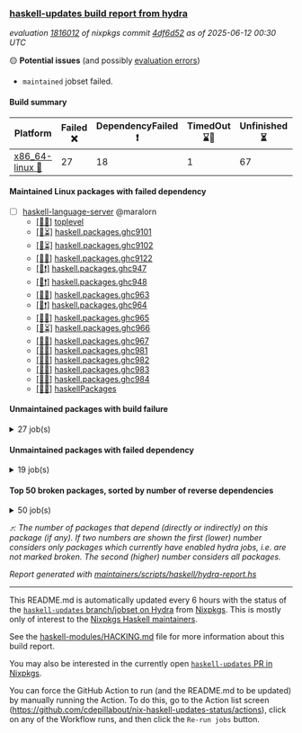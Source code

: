 ### [haskell-updates build report from hydra](https://hydra.nixos.org/jobset/nixpkgs/haskell-updates)
*evaluation [1816012](https://hydra.nixos.org/eval/1816012) of nixpkgs commit [4df6d52](https://github.com/NixOS/nixpkgs/commits/4df6d52d963430a6a33d545bc82553c57fec3f69) as of 2025-06-12 00:30 UTC*

🟡 **Potential issues** (and possibly [evaluation errors](https://hydra.nixos.org/jobset/nixpkgs/haskell-updates))
  * `maintained` jobset failed.

#### Build summary

 | Platform | Failed ❌ | DependencyFailed ❗ | TimedOut ⌛🚫 | Unfinished ⏳ | Success ✅ | 
 | --- | --- | --- | --- | --- | --- | 
 | [x86_64-linux 🐧](https://hydra.nixos.org/eval/1816012?filter=.x86_64-linux) | 27 | 18 | 1 | 67 | 7274 | 
#### Maintained Linux packages with failed dependency
- [ ] [haskell-language-server](https://hydra.nixos.org/eval/1816012?filter=haskell-language-server) @maralorn
  - [[🐧✅]](https://hydra.nixos.org/build/299350482) [toplevel](https://hydra.nixos.org/eval/1816012?filter=haskell-language-server)
  - [[🐧⏳]](https://hydra.nixos.org/build/300115708) [haskell.packages.ghc9101](https://hydra.nixos.org/eval/1816012?filter=haskell.packages.ghc9101.haskell-language-server)
  - [[🐧⏳]](https://hydra.nixos.org/build/300115711) [haskell.packages.ghc9102](https://hydra.nixos.org/eval/1816012?filter=haskell.packages.ghc9102.haskell-language-server)
  - [[🐧✅]](https://hydra.nixos.org/build/299350473) [haskell.packages.ghc9122](https://hydra.nixos.org/eval/1816012?filter=haskell.packages.ghc9122.haskell-language-server)
  - [[🐧❗]](https://hydra.nixos.org/build/299350476) [haskell.packages.ghc947](https://hydra.nixos.org/eval/1816012?filter=haskell.packages.ghc947.haskell-language-server)
  - [[🐧❗]](https://hydra.nixos.org/build/299350474) [haskell.packages.ghc948](https://hydra.nixos.org/eval/1816012?filter=haskell.packages.ghc948.haskell-language-server)
  - [[🐧✅]](https://hydra.nixos.org/build/299350477) [haskell.packages.ghc963](https://hydra.nixos.org/eval/1816012?filter=haskell.packages.ghc963.haskell-language-server)
  - [[🐧❗]](https://hydra.nixos.org/build/299350475) [haskell.packages.ghc964](https://hydra.nixos.org/eval/1816012?filter=haskell.packages.ghc964.haskell-language-server)
  - [[🐧✅]](https://hydra.nixos.org/build/299350479) [haskell.packages.ghc965](https://hydra.nixos.org/eval/1816012?filter=haskell.packages.ghc965.haskell-language-server)
  - [[🐧⏳]](https://hydra.nixos.org/build/299350480) [haskell.packages.ghc966](https://hydra.nixos.org/eval/1816012?filter=haskell.packages.ghc966.haskell-language-server)
  - [[🐧✅]](https://hydra.nixos.org/build/299350478) [haskell.packages.ghc967](https://hydra.nixos.org/eval/1816012?filter=haskell.packages.ghc967.haskell-language-server)
  - [[🐧✅]](https://hydra.nixos.org/build/299350486) [haskell.packages.ghc981](https://hydra.nixos.org/eval/1816012?filter=haskell.packages.ghc981.haskell-language-server)
  - [[🐧✅]](https://hydra.nixos.org/build/299350489) [haskell.packages.ghc982](https://hydra.nixos.org/eval/1816012?filter=haskell.packages.ghc982.haskell-language-server)
  - [[🐧✅]](https://hydra.nixos.org/build/299350498) [haskell.packages.ghc983](https://hydra.nixos.org/eval/1816012?filter=haskell.packages.ghc983.haskell-language-server)
  - [[🐧✅]](https://hydra.nixos.org/build/299350481) [haskell.packages.ghc984](https://hydra.nixos.org/eval/1816012?filter=haskell.packages.ghc984.haskell-language-server)
  - [[🐧✅]](https://hydra.nixos.org/build/299350520) [haskellPackages](https://hydra.nixos.org/eval/1816012?filter=haskellPackages.haskell-language-server)
#### Unmaintained packages with build failure
<details><summary>27 job(s) </summary>

- [ ] [[🐧❌]](https://hydra.nixos.org/build/299137964) [haskellPackages.gi-soup2](https://hydra.nixos.org/eval/1816012?filter=haskellPackages.gi-soup2)  ⤴️ 6 | 17
- [ ] [[🐧❌]](https://hydra.nixos.org/build/299138284) [haskellPackages.gpu-vulkan-middle](https://hydra.nixos.org/eval/1816012?filter=haskellPackages.gpu-vulkan-middle)  ⤴️ 3 | 7
- [ ] [[🐧❌]](https://hydra.nixos.org/build/299142323) [haskellPackages.xml-picklers](https://hydra.nixos.org/eval/1816012?filter=haskellPackages.xml-picklers)  ⤴️ 2 | 9
- [ ] [[🐧❌]](https://hydra.nixos.org/build/299137683) [haskellPackages.fs-api](https://hydra.nixos.org/eval/1816012?filter=haskellPackages.fs-api)  ⤴️ 1 | 1
- [ ] [[🐧❌]](https://hydra.nixos.org/build/299139026) [haskellPackages.jpeg-turbo](https://hydra.nixos.org/eval/1816012?filter=haskellPackages.jpeg-turbo)  ⤴️ 1 | 1
- [ ] [[🐧❌]](https://hydra.nixos.org/build/299350512) [haskellPackages.geomancy-layout](https://hydra.nixos.org/eval/1816012?filter=haskellPackages.geomancy-layout)  ⤴️ 0 | 7
- [ ] [[🐧❌]](https://hydra.nixos.org/build/299140892) [haskellPackages.selda-json](https://hydra.nixos.org/eval/1816012?filter=haskellPackages.selda-json)  ⤴️ 0 | 2
- [ ] [[🐧❌]](https://hydra.nixos.org/build/299138327) [haskellPackages.hash-store](https://hydra.nixos.org/eval/1816012?filter=haskellPackages.hash-store)  ⤴️ 0 | 1
- [ ] [[🐧❌]](https://hydra.nixos.org/build/299139104) [haskellPackages.kmeans](https://hydra.nixos.org/eval/1816012?filter=haskellPackages.kmeans)  ⤴️ 0 | 1
- [ ] [[🐧❌]](https://hydra.nixos.org/build/299186735) [haskellPackages.wire-streams](https://hydra.nixos.org/eval/1816012?filter=haskellPackages.wire-streams)  ⤴️ 0 | 1
- [ ] [[🐧❌]](https://hydra.nixos.org/build/299186680) [haskellPackages.cabal-cargs](https://hydra.nixos.org/eval/1816012?filter=haskellPackages.cabal-cargs) 
- [ ] [[🐧❌]](https://hydra.nixos.org/build/299186683) [haskellPackages.delta-store](https://hydra.nixos.org/eval/1816012?filter=haskellPackages.delta-store) 
- [ ] [[🐧❌]](https://hydra.nixos.org/build/299137822) [haskellPackages.genvalidity-network-uri](https://hydra.nixos.org/eval/1816012?filter=haskellPackages.genvalidity-network-uri) 
- [ ] [[🐧❌]](https://hydra.nixos.org/build/299137903) [haskellPackages.gi-clutter](https://hydra.nixos.org/eval/1816012?filter=haskellPackages.gi-clutter) 
- [ ] [[🐧❌]](https://hydra.nixos.org/build/299137966) [haskellPackages.gitrev-typed](https://hydra.nixos.org/eval/1816012?filter=haskellPackages.gitrev-typed) 
- [ ] [[🐧❌]](https://hydra.nixos.org/build/299138362) [haskellPackages.haskell-halogen-core](https://hydra.nixos.org/eval/1816012?filter=haskellPackages.haskell-halogen-core) 
- [ ] [[🐧❌]](https://hydra.nixos.org/build/299138382) [haskellPackages.haskoin-store](https://hydra.nixos.org/eval/1816012?filter=haskellPackages.haskoin-store) 
- [ ] [[🐧❌]](https://hydra.nixos.org/build/299139409) [haskellPackages.llama-cpp-hs](https://hydra.nixos.org/eval/1816012?filter=haskellPackages.llama-cpp-hs) 
- [ ] [[🐧❌]](https://hydra.nixos.org/build/299139659) [haskellPackages.more-extensible-effects](https://hydra.nixos.org/eval/1816012?filter=haskellPackages.more-extensible-effects) 
- [ ] [[🐧❌]](https://hydra.nixos.org/build/299140064) [haskellPackages.pandoc-crossref](https://hydra.nixos.org/eval/1816012?filter=haskellPackages.pandoc-crossref) 
- [ ] [[🐧❌]](https://hydra.nixos.org/build/299140266) [haskellPackages.phino](https://hydra.nixos.org/eval/1816012?filter=haskellPackages.phino) 
- [ ] [[🐧❌]](https://hydra.nixos.org/build/299186718) [haskellPackages.rawlock](https://hydra.nixos.org/eval/1816012?filter=haskellPackages.rawlock) 
- [ ] [[🐧❌]](https://hydra.nixos.org/build/299186719) [haskellPackages.rds-data](https://hydra.nixos.org/eval/1816012?filter=haskellPackages.rds-data) 
- [ ] [[🐧❌]](https://hydra.nixos.org/build/299141710) [haskellPackages.text-builder-lawful-conversions](https://hydra.nixos.org/eval/1816012?filter=haskellPackages.text-builder-lawful-conversions) 
- [ ] [[🐧❌]](https://hydra.nixos.org/build/299141969) [haskellPackages.unimap](https://hydra.nixos.org/eval/1816012?filter=haskellPackages.unimap) 
- [ ] [[🐧❌]](https://hydra.nixos.org/build/299186734) [haskellPackages.verismith](https://hydra.nixos.org/eval/1816012?filter=haskellPackages.verismith) 
- [ ] [[🐧❌]](https://hydra.nixos.org/build/299186736) [haskellPackages.wsjtx-udp](https://hydra.nixos.org/eval/1816012?filter=haskellPackages.wsjtx-udp) 
</details>

#### Unmaintained packages with failed dependency
<details><summary>19 job(s) </summary>

- [ ] [ihaskell](https://hydra.nixos.org/eval/1816012?filter=ihaskell)  ⤴️ 10 | 18
  - [[🐧❗]](https://hydra.nixos.org/build/299142511) [toplevel](https://hydra.nixos.org/eval/1816012?filter=ihaskell)
  - [[🐧✅]](https://hydra.nixos.org/build/299138863) [haskellPackages](https://hydra.nixos.org/eval/1816012?filter=haskellPackages.ihaskell)
- [ ] [[🐧❗]](https://hydra.nixos.org/build/299138282) [haskellPackages.gpu-vulkan-middle-khr-surface](https://hydra.nixos.org/eval/1816012?filter=haskellPackages.gpu-vulkan-middle-khr-surface)  ⤴️ 2 | 5
- [ ] [[🐧❗]](https://hydra.nixos.org/build/299186709) [haskellPackages.pantry](https://hydra.nixos.org/eval/1816012?filter=haskellPackages.pantry)  ⤴️ 1 | 5
- [ ] [[🐧❗]](https://hydra.nixos.org/build/299140294) [haskellPackages.pontarius-xmpp](https://hydra.nixos.org/eval/1816012?filter=haskellPackages.pontarius-xmpp)  ⤴️ 1 | 4
- [ ] [[🐧❗]](https://hydra.nixos.org/build/299137125) [haskellPackages.dde](https://hydra.nixos.org/eval/1816012?filter=haskellPackages.dde)  ⤴️ 0 | 1
- [ ] [[🐧❗]](https://hydra.nixos.org/build/299138294) [haskellPackages.gpu-vulkan-middle-khr-surface-glfw](https://hydra.nixos.org/eval/1816012?filter=haskellPackages.gpu-vulkan-middle-khr-surface-glfw)  ⤴️ 0 | 1
- [ ] [[🐧❗]](https://hydra.nixos.org/build/299138291) [haskellPackages.gpu-vulkan-middle-khr-swapchain](https://hydra.nixos.org/eval/1816012?filter=haskellPackages.gpu-vulkan-middle-khr-swapchain)  ⤴️ 0 | 1
- [ ] [[🐧❗]](https://hydra.nixos.org/build/299135408) [haskellPackages.JuicyPixels-jpeg-turbo](https://hydra.nixos.org/eval/1816012?filter=haskellPackages.JuicyPixels-jpeg-turbo) 
- [ ] [[🐧❗]](https://hydra.nixos.org/build/299350509) [haskellPackages.fs-sim](https://hydra.nixos.org/eval/1816012?filter=haskellPackages.fs-sim) 
- [ ] [[🐧❗]](https://hydra.nixos.org/build/299137970) [haskellPackages.gi-soup](https://hydra.nixos.org/eval/1816012?filter=haskellPackages.gi-soup) 
- [ ] [[🐧❗]](https://hydra.nixos.org/build/299137933) [haskellPackages.gi-vips](https://hydra.nixos.org/eval/1816012?filter=haskellPackages.gi-vips) 
- [ ] [[🐧❗]](https://hydra.nixos.org/build/299138740) [haskellPackages.hsendxmpp](https://hydra.nixos.org/eval/1816012?filter=haskellPackages.hsendxmpp) 
- [ ] [[🐧❗]](https://hydra.nixos.org/build/299138923) [haskellPackages.inspection-proxy](https://hydra.nixos.org/eval/1816012?filter=haskellPackages.inspection-proxy) 
- [ ] [[🐧❗]](https://hydra.nixos.org/build/299139187) [haskellPackages.lambdabot-xmpp](https://hydra.nixos.org/eval/1816012?filter=haskellPackages.lambdabot-xmpp) 
- [ ] [[🐧❗]](https://hydra.nixos.org/build/300115782) [maintained](https://hydra.nixos.org/eval/1816012?filter=maintained) 
- [ ] [[🐧❗]](https://hydra.nixos.org/build/299186705) [haskellPackages.mega-sdist](https://hydra.nixos.org/eval/1816012?filter=haskellPackages.mega-sdist) 
- [ ] [[🐧❗]](https://hydra.nixos.org/build/299140292) [haskellPackages.pontarius-xmpp-extras](https://hydra.nixos.org/eval/1816012?filter=haskellPackages.pontarius-xmpp-extras) 
</details>

#### Top 50 broken packages, sorted by number of reverse dependencies
<details><summary>50 job(s) </summary>

[haskell98](https://packdeps.haskellers.com/reverse/haskell98) ⤴️ 152  
[failure](https://packdeps.haskellers.com/reverse/failure) ⤴️ 72  
[enumerator](https://packdeps.haskellers.com/reverse/enumerator) ⤴️ 56  
[connection](https://packdeps.haskellers.com/reverse/connection) ⤴️ 50  
[util](https://packdeps.haskellers.com/reverse/util) ⤴️ 49  
[derive](https://packdeps.haskellers.com/reverse/derive) ⤴️ 48  
[fclabels](https://packdeps.haskellers.com/reverse/fclabels) ⤴️ 47  
[syb-with-class](https://packdeps.haskellers.com/reverse/syb-with-class) ⤴️ 42  
[MonadCatchIO-transformers](https://packdeps.haskellers.com/reverse/MonadCatchIO-transformers) ⤴️ 41  
[TypeCompose](https://packdeps.haskellers.com/reverse/TypeCompose) ⤴️ 41  
[PrimitiveArray](https://packdeps.haskellers.com/reverse/PrimitiveArray) ⤴️ 35  
[crypto-random](https://packdeps.haskellers.com/reverse/crypto-random) ⤴️ 35  
[dual](https://packdeps.haskellers.com/reverse/dual) ⤴️ 32  
[hsp](https://packdeps.haskellers.com/reverse/hsp) ⤴️ 32  
[language-ecmascript](https://packdeps.haskellers.com/reverse/language-ecmascript) ⤴️ 31  
[iteratee](https://packdeps.haskellers.com/reverse/iteratee) ⤴️ 29  
[composite-base](https://packdeps.haskellers.com/reverse/composite-base) ⤴️ 28  
[regexpr](https://packdeps.haskellers.com/reverse/regexpr) ⤴️ 27  
[text-format](https://packdeps.haskellers.com/reverse/text-format) ⤴️ 27  
[crypto-numbers](https://packdeps.haskellers.com/reverse/crypto-numbers) ⤴️ 25  
[either-unwrap](https://packdeps.haskellers.com/reverse/either-unwrap) ⤴️ 25  
[Crypto](https://packdeps.haskellers.com/reverse/Crypto) ⤴️ 22  
[crypto-pubkey](https://packdeps.haskellers.com/reverse/crypto-pubkey) ⤴️ 22  
[haskelldb](https://packdeps.haskellers.com/reverse/haskelldb) ⤴️ 22  
[wxdirect](https://packdeps.haskellers.com/reverse/wxdirect) ⤴️ 22  
[BiobaseTypes](https://packdeps.haskellers.com/reverse/BiobaseTypes) ⤴️ 21  
[alg](https://packdeps.haskellers.com/reverse/alg) ⤴️ 21  
[hw-rankselect-base](https://packdeps.haskellers.com/reverse/hw-rankselect-base) ⤴️ 21  
[libxml-sax](https://packdeps.haskellers.com/reverse/libxml-sax) ⤴️ 21  
[wxc](https://packdeps.haskellers.com/reverse/wxc) ⤴️ 21  
[biocore](https://packdeps.haskellers.com/reverse/biocore) ⤴️ 20  
[hw-excess](https://packdeps.haskellers.com/reverse/hw-excess) ⤴️ 20  
[reform](https://packdeps.haskellers.com/reverse/reform) ⤴️ 20  
[wxcore](https://packdeps.haskellers.com/reverse/wxcore) ⤴️ 20  
[attoparsec-enumerator](https://packdeps.haskellers.com/reverse/attoparsec-enumerator) ⤴️ 19  
[cprng-aes](https://packdeps.haskellers.com/reverse/cprng-aes) ⤴️ 19  
[fay](https://packdeps.haskellers.com/reverse/fay) ⤴️ 19  
[harp](https://packdeps.haskellers.com/reverse/harp) ⤴️ 19  
[hsx2hs](https://packdeps.haskellers.com/reverse/hsx2hs) ⤴️ 19  
[hw-balancedparens](https://packdeps.haskellers.com/reverse/hw-balancedparens) ⤴️ 19  
[ixset](https://packdeps.haskellers.com/reverse/ixset) ⤴️ 19  
[mmsyn2](https://packdeps.haskellers.com/reverse/mmsyn2) ⤴️ 19  
[wx](https://packdeps.haskellers.com/reverse/wx) ⤴️ 19  
[BiobaseENA](https://packdeps.haskellers.com/reverse/BiobaseENA) ⤴️ 18  
[asn1-data](https://packdeps.haskellers.com/reverse/asn1-data) ⤴️ 18  
[bytestring-show](https://packdeps.haskellers.com/reverse/bytestring-show) ⤴️ 18  
[dbus-core](https://packdeps.haskellers.com/reverse/dbus-core) ⤴️ 18  
[digit](https://packdeps.haskellers.com/reverse/digit) ⤴️ 18  
[gtksourceview2](https://packdeps.haskellers.com/reverse/gtksourceview2) ⤴️ 18  
[hw-rankselect](https://packdeps.haskellers.com/reverse/hw-rankselect) ⤴️ 18  
</details>


*⤴️: The number of packages that depend (directly or indirectly) on this package (if any). If two numbers are shown the first (lower) number considers only packages which currently have enabled hydra jobs, i.e. are not marked broken. The second (higher) number considers all packages.*

*Report generated with [maintainers/scripts/haskell/hydra-report.hs](https://github.com/NixOS/nixpkgs/blob/haskell-updates/maintainers/scripts/haskell/hydra-report.hs)*


----------------------------------------------------------------------

This README.md is automatically updated every 6 hours with the status of the
[`haskell-updates` branch/jobset on Hydra](https://hydra.nixos.org/jobset/nixpkgs/haskell-updates)
from [Nixpkgs](https://github.com/NixOS/nixpkgs).  This is mostly only of
interest to the [Nixpkgs Haskell maintainers](https://github.com/orgs/NixOS/teams/haskell).

See the
[haskell-modules/HACKING.md](https://github.com/NixOS/nixpkgs/blob/haskell-updates/pkgs/development/haskell-modules/HACKING.md)
file for more information about this build report.

You may also be interested in the currently open
[`haskell-updates` PR in Nixpkgs](https://github.com/nixos/nixpkgs/pulls?q=is%3Apr+is%3Aopen+head%3Ahaskell-updates).

You can force the GitHub Action to run (and the README.md to be updated) by
manually running the Action.  To do this, go to the Action list screen
(https://github.com/cdepillabout/nix-haskell-updates-status/actions),
click on any of the Workflow runs, and then click the `Re-run jobs` button.
